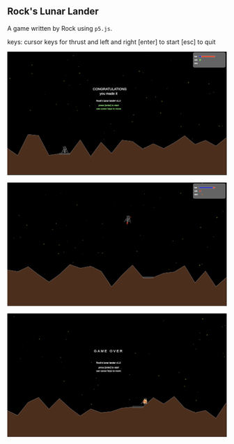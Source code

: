 ## Rock's Lunar Lander
A game written by Rock using `p5.js`.

keys: cursor keys for thrust and left and right
[enter] to start
[esc] to quit

![landed](screenshots/lander1.png "Landed!")

![action](screenshots/lander2.png "and... Action!")

![crashed](screenshots/lander3.png "Game Over")

